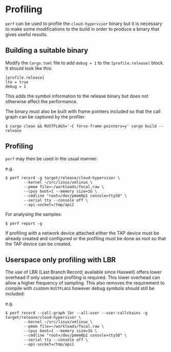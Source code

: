 # Profiling

`perf` can be used to profile the `cloud-hypervisor` binary but it is necessary to make some modifications to the build in order to produce a binary that gives useful results.

## Building a suitable binary

Modify the `Cargo.toml` file to add `debug = 1` to the `[profile.release]` block. It should look like this:

```
[profile.release]
lto = true
debug = 1
```

This adds the symbol information to the release binary but does not otherwise affect the performance.

The binary must also be built with frame pointers included so that the call graph can be captured by the profiler.

```
$ cargo clean && RUSTFLAGS='-C force-frame-pointers=y' cargo build --release
```

## Profiling

`perf` may then be used in the usual manner:

e.g.

```
$ perf record -g target/release/cloud-hypervisor \
        --kernel ~/src/linux/vmlinux \
        --pmem file=~/workloads/focal.raw \
        --cpus boot=1 --memory size=1G \
        --cmdline "root=/dev/pmem0p1 console=ttyS0" \
        --serial tty --console off \
        --api-socket=/tmp/api1
```

For analysing the samples:

```
$ perf report -g
```

If profiling with a network device attached either the TAP device must be already created and configured or the profiling must be done as root so that the TAP device can be created.

## Userspace only profiling with LBR

The use of LBR (Last Branch Record; available since Haswell) offers lower
overhead if only userspace profiling is required. This lower overhead can allow
a higher frequency of sampling. This also removes the requirement to compile
with custom `RUSTFLAGS` however debug symbols should still be included:

e.g.

```
$ perf record --call-graph lbr --all-user --user-callchains -g target/release/cloud-hypervisor \
        --kernel ~/src/linux/vmlinux \
        --pmem file=~/workloads/focal.raw \
        --cpus boot=1 --memory size=1G \
        --cmdline "root=/dev/pmem0p1 console=ttyS0" \
        --serial tty --console off \
        --api-socket=/tmp/api1
```
